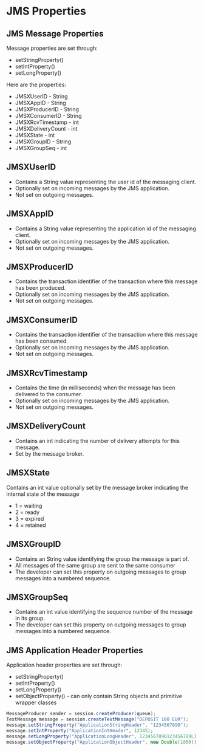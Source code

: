 # JMS Properties

## JMS Message Properties

Message properties are set through:
* setStringProperty()
* setIntProperty()
* setLongProperty()

Here are the properties:
* JMSXUserID - String
* JMSXAppID - String
* JMSXProducerID - String
* JMSXConsumerID - String
* JMSXRcvTimestamp - int
* JMSXDeliveryCount - int
* JMSXState - int
* JMSXGroupID - String
* JMSXGroupSeq - int

## JMSXUserID

* Contains a String value representing the user id of the messaging client.
* Optionally set on incoming messages by the JMS application.
* Not set on outgoing messages.

## JMSXAppID

* Contains a String value representing the application id of the messaging client.
* Optionally set on incoming messages by the JMS application.
* Not set on outgoing messages.

## JMSXProducerID

* Contains the transaction identifier of the transaction where this message has been produced.
* Optionally set on incoming messages by the JMS application.
* Not set on outgoing messages.

## JMSXConsumerID

* Contains the transaction identifier of the transaction where this message has been consumed.
* Optionally set on incoming messages by the JMS application.
* Not set on outgoing messages.

## JMSXRcvTimestamp

* Contains the time (in milliseconds) when the message has been delivered to the consumer.
* Optionally set on incoming messages by the JMS application.
* Not set on outgoing messages.

## JMSXDeliveryCount

* Contains an int indicating the number of delivery attempts for this message.
* Set by the message broker.

## JMSXState

Contains an int value optionally set by the message broker indicating the internal state of the message
* 1 = waiting
* 2 = ready
* 3 = expired
* 4 = retained

## JMSXGroupID

* Contains an String value identifying the group the message is part of.
* All messages of the same group are sent to the same consumer
* The developer can set this property on outgoing messages to group messages into a numbered sequence.

## JMSXGroupSeq

* Contains an int value identifying the sequence number of the message in its group.
* The developer can set this property on outgoing messages to group messages into a numbered sequence.

## JMS Application Header Properties

Application header properties are set through:
* setStringProperty()
* setIntProperty()
* setLongProperty()
* setObjectProperty() - can only contain String objects and primitive wrapper classes

```java
MessageProducer sender = session.createProducer(queue);
TextMessage message = session.createTextMessage("DEPOSIT 100 EUR");
message.setStringProperty("ApplicationStringHeader", "1234567890");
message.setIntProperty("ApplicationIntHeader", 12345);
message.setLongProperty("ApplicationLongHeader", 1234567890123456789L);
message.setObjectProperty("ApplicationObjectHeader", new Double(1000));
```
